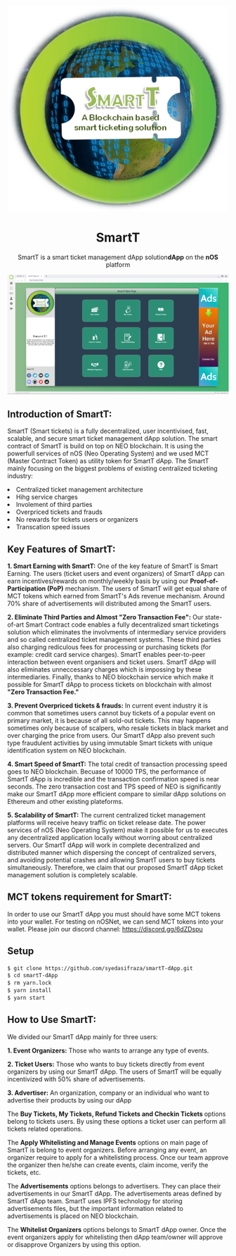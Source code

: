 <p align="center">
  <img src="./smartt-logo.png" /> 
</p>

<h1 align="center">SmartT</h1>

<p align="center">
  SmartT is a smart ticket  management dApp solution<strong>dApp</strong> on the <strong>nOS</strong> platform
</p>

<p align="center">
  <img src="./Smartt-screen.png" /> 
</p>

## Introduction of SmartT:
SmartT (Smart tickets) is a fully decentralized, user incentivised, fast, scalable, and secure smart ticket management dApp solution. The smart contract of SmartT is build on top on NEO blockchain. It is using the powerfull services of nOS (Neo Operating System) and we used MCT (Master Contract Token) as utility token for SmartT dApp. The SmartT mainly focusing on the biggest problems of existing centralized ticketing industry:

<li> Centralized ticket management architecture </li>
<li> Hihg service charges </li>
<li> Involement of third parties</li>
<li> Overpriced tickets and frauds</li>
<li> No rewards for tickets users or organizers</li>
<li> Transcation speed issues</li>
  
  
## Key Features of SmartT:
<strong>1. Smart Earning with SmartT:</strong> One of the key feature of SmartT is Smart Earning. The users (ticket users and event organizers) of SmartT dApp can earn incentives/rewards on monthly/weekly basis by using our <strong>Proof-of-Participation (PoP)</strong> mechanism. The users of SmartT will get equal share of MCT tokens which earned from SmartT's Ads revenue mechanism. Around 70% share of advertisements will distributed among the SmartT users.

<strong>2. Eliminate Third Parties and Almost "Zero Transaction Fee":</strong> Our state-of-art Smart Contract code enables a fully decentralized smart ticketings solution which eliminates the involvments of intermediary service providers and so called centralized ticket management systems. These third parties also charging rediculous fees for processing or purchasing tickets (for example: credit card service charges). SmartT enables peer-to-peer interaction between event organisers and ticket users. SmartT dApp will also eliminates  unneccessary charges which is impossing by these intermediaries. Finally, thanks to NEO blockchain service which make it possible for SmartT dApp to process tickets on blockchain with almost <strong>"Zero Transaction Fee."</strong>

<strong>3. Prevent Overpriced tickets & frauds:</strong> In current event industry it is common that sometimes users cannot buy tickets of a popular event on primary market, it is because of all sold-out tickets. This may happens sometimes only because of scalpers, who resale tickets in black market and over charging the price from users. Our SmartT dApp also prevent such type fraudulent activities by using immutable Smart tickets with unique identification system on NEO blockchain.


<strong>4. Smart Speed of SmartT:</strong> The total credit of transaction processing speed goes to NEO blockchain. Becuase of 10000 TPS, the performance of SmartT dApp is incredible and the transaction confirmation speed is near seconds. The zero transaction cost and TPS speed of NEO is significantly make our SmartT dApp more efficient compare to similar dApp solutions on Ethereum and other existing plateforms.

<strong>5. Scalability of SmartT:</strong> The current centralized ticket management platforms will receive heavy traffic on ticket release date. The power services of nOS (Neo Operating System) make it possible for us to executes any decentralized application locally without worring about centralized servers.  Our SmartT dApp will work in complete decentralized and distributed manner which dispersing the concept of centralized servers, and avoiding potential crashes and allowing SmartT users to buy tickets simultaneously. Therefore, we claim that our proposed SmartT dApp ticket management solution is completely scalable. 
            
## MCT tokens requirement for SmartT:
In order to use our SmartT dApp you must should have some MCT tokens into your wallet. For testing on nOSNet, we can send MCT tokens into your wallet. Please join our discord channel: https://discord.gg/6dZDspu

## Setup
```bash
$ git clone https://github.com/syedasifraza/smartT-dApp.git
$ cd smartT-dApp
$ rm yarn.lock
$ yarn install
$ yarn start
```

## How to Use SmartT:

We divided our SmartT dApp mainly for three users:

<strong>1. Event Organizers:</strong> Those who wants to arrange any type of events.
 
<strong>2. Ticket Users:</strong> Those who wants to buy tickets directly from event organizers by using our SmartT dApp. The users of SmartT will be equally incentivized with 50% share of advertisements.

<strong>3. Advertiser:</strong> An organization, company or an individual who want to advertise their products by using our dApp

The <strong> Buy Tickets, My Tickets, Refund Tickets and Checkin Tickets </strong> options belong to tickets users. By using these options a ticket user can perform all tickets related operations.

The <strong> Apply Whitelisting and Manage Events</strong> options on main page of SmartT is belong to event organizers. Before arranging any event, an organizer require to apply for a whitelisting process. Once our team approve the organizer then he/she can create events, claim income, verify the tickets, etc.

The <strong> Advertisements</strong> options belongs to advertisers. They can place their advertisements in our SmartT dApp. The advertisements areas defined by SmartT dApp team. SmartT uses IPFS technology for storing advertisements files, but the important information related to advertisements is placed on NEO blockchain.

The <strong>Whitelist Organizers</strong> options belongs to SmartT dApp owner. Once the event organizers apply for whitelisting then dApp team/owner will approve or disapprove Organizers by using this option.

